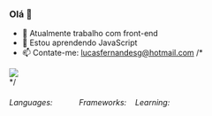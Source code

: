 ### Olá 👋

- 🔭 Atualmente trabalho com front-end
- 🌱 Estou aprendendo JavaScript
- 📫 Contate-me: lucasfernandesg@hotmail.com
/*<div>
<picture>
  <source
    srcset="https://github-readme-stats.vercel.app/api?username=lepofernandes&show_icons=true&theme=dark"
    media="(prefers-color-scheme: dark)"
  />
  <source
    srcset="https://github-readme-stats.vercel.app/api?username=lepofernandes&show_icons=true"
    media="(prefers-color-scheme: light), (prefers-color-scheme: no-preference)"
  />
  <img src="https://github-readme-stats.vercel.app/api?username=lepofernandes&show_icons=true" />
</picture>
<div>
  <img secset="https://github-readme-stats.vercel.app/api/top-langs/?username=lepofernandes&layout=compact&theme=dracula"/>  
</div>
*/

  <div style="display: flex;">
  <h6>Languages:</h6>
  <img src="https://img.shields.io/badge/HTML-%20?style=flat-square&logo=html5&logoColor=white&color=700f0a" height="16" />
 
  <img src="https://img.shields.io/badge/CSS3-%20?style=flat-square&logo=css3&logoColor=white&color=4e0b1e" height="16" />
  <img src="https://img.shields.io/badge/JAVASCRIPT-%20?style=flat-square&logo=javascript&logoColor=white&color=3e0928" height="16" />
  
  
 

  <h6>Frameworks:</h6>
  
 
 

  <img src="https://img.shields.io/badge/BULMA-%20?style=flat-square&logo=bulma&logoColor=white&color=230538" height="16" />
 
  
  <h6>Learning:</h6>
  
  <img height="16" src="https://img.shields.io/badge/NODEJS-%20?style=flat-square&logo=nodejs&logoColor=white&color=811200" />
<img src="https://img.shields.io/badge/TYPESCRIPT-%20?style=flat-square&logo=typescript&logoColor=white&color=1f053a" height="16" />
<img height="16" src="https://img.shields.io/badge/REACT-%20?style=flat-square&logo=react&logoColor=white&color=811200" />
</div>

